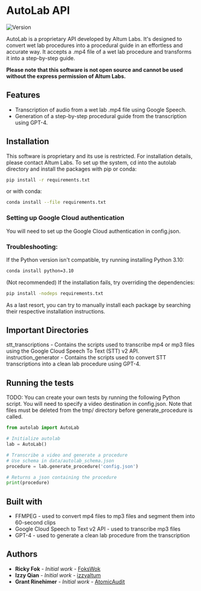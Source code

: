 # AutoLab API

![Version](https://img.shields.io/badge/version-0.1.1_alpha-blue)

AutoLab is a proprietary API developed by Altum Labs. It's designed to convert wet lab procedures into a procedural guide in an effortless and accurate way. It accepts a .mp4 file of a wet lab procedure and transforms it into a step-by-step guide.

**Please note that this software is not open source and cannot be used without the express permission of Altum Labs.**

## Features

- Transcription of audio from a wet lab .mp4 file using Google Speech.
- Generation of a step-by-step procedural guide from the transcription using GPT-4.

## Installation

This software is proprietary and its use is restricted. For installation details, please contact Altum Labs. To set up the system, cd into the autolab directory and install the packages with pip or conda:

```bash
pip install -r requirements.txt
```

or with conda:

```bash
conda install --file requirements.txt
```

### Setting up Google Cloud authentication

You will need to set up the Google Cloud authentication in config.json.

### Troubleshooting:

If the Python version isn't compatible, try running installing Python 3.10:

```bash
conda install python=3.10
```

(Not recommended) If the installation fails, try overriding the dependencies:

```bash
pip install -nodeps requirements.txt
```

As a last resort, you can try to manually install each package by searching their respective installation instructions.

## Important Directories

stt_transcriptions - Contains the scripts used to transcribe mp4 or mp3 files using the Google Cloud Speech To Text (STT) v2 API.  
instruction_generator - Contains the scripts used to convert STT transcriptions into a clean lab procedure using GPT-4.

## Running the tests

TODO:
You can create your own tests by running the following Python script. You will need to specify a video destination in config.json.
Note that files must be deleted from the tmp/ directory before generate_procedure is called.

```python
from autolab import AutoLab

# Initialize autolab
lab = AutoLab()

# Transcribe a video and generate a procedure
# Use schema in data/autolab_schema.json
procedure = lab.generate_procedure('config.json')

# Returns a json containing the procedure
print(procedure)

```

## Built with

- FFMPEG - used to convert mp4 files to mp3 files and segment them into 60-second clips
- Google Cloud Speech to Text v2 API - used to transcribe mp3 files
- GPT-4 - used to generate a clean lab procedure from the transcription

## Authors

- **Ricky Fok** - _Initial work_ - [FoksWok](https://github.com/FoksWok)
- **Izzy Qian** - _Initial work_ - [izzyaltum](https://github.com/izzyaltum)
- **Grant Rinehimer** - _Initial work_ - [AtomicAudit](https://github.com/AtomicAudit)
